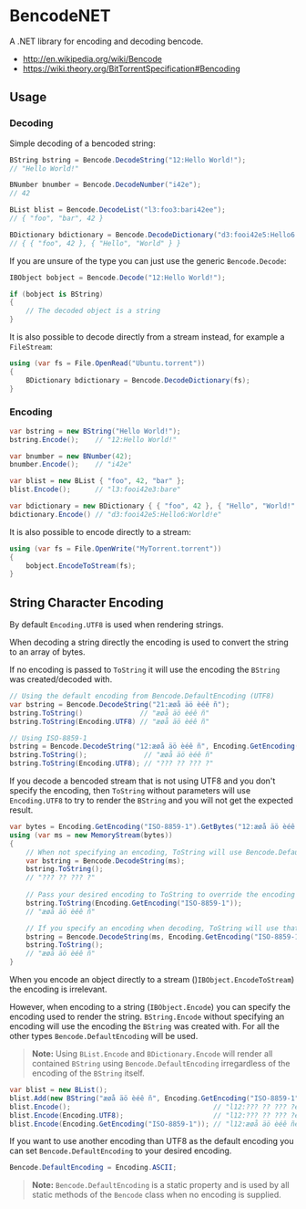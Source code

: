 BencodeNET
==========
A .NET library for encoding and decoding bencode.

- http://en.wikipedia.org/wiki/Bencode
- https://wiki.theory.org/BitTorrentSpecification#Bencoding

Usage
-----
### Decoding
Simple decoding of a bencoded string:

```C#
BString bstring = Bencode.DecodeString("12:Hello World!");
// "Hello World!"

BNumber bnumber = Bencode.DecodeNumber("i42e");
// 42

BList blist = Bencode.DecodeList("l3:foo3:bari42ee");
// { "foo", "bar", 42 }

BDictionary bdictionary = Bencode.DecodeDictionary("d3:fooi42e5:Hello6:World!e");
// { { "foo", 42 }, { "Hello", "World" } }
```

If you are unsure of the type you can just use the generic `Bencode.Decode`:

```C#
IBObject bobject = Bencode.Decode("12:Hello World!");

if (bobject is BString)
{
    // The decoded object is a string
}
```

It is also possible to decode directly from a stream instead, for example a `FileStream`:

```C#
using (var fs = File.OpenRead("Ubuntu.torrent"))
{
    BDictionary bdictionary = Bencode.DecodeDictionary(fs);
}
```

### Encoding

```C#
var bstring = new BString("Hello World!");
bstring.Encode();    // "12:Hello World!"

var bnumber = new BNumber(42);
bnumber.Encode();    // "i42e"

var blist = new BList { "foo", 42, "bar" };
blist.Encode();      // "l3:fooi42e3:bare"

var bdictionary = new BDictionary { { "foo", 42 }, { "Hello", "World!" } };
bdictionary.Encode() // "d3:fooi42e5:Hello6:World!e"
```

It is also possible to encode directly to a stream:

```C#
using (var fs = File.OpenWrite("MyTorrent.torrent"))
{
    bobject.EncodeToStream(fs);
}
```

String Character Encoding
-------------------------
By default `Encoding.UTF8` is used when rendering strings. 

When decoding a string directly the encoding is used to convert the string to an array of bytes.

If no encoding is passed to `ToString` it will use the encoding the `BString` was created/decoded with.

```C#
// Using the default encoding from Bencode.DefaultEncoding (UTF8)
var bstring = Bencode.DecodeString("21:æøå äö èéê ñ");
bstring.ToString()              // "æøå äö èéê ñ"
bstring.ToString(Encoding.UTF8) // "æøå äö èéê ñ"

// Using ISO-8859-1
bstring = Bencode.DecodeString("12:æøå äö èéê ñ", Encoding.GetEncoding("ISO-8859-1"));
bstring.ToString();              // "æøå äö èéê ñ"
bstring.ToString(Encoding.UTF8); // "??? ?? ??? ?"
```

If you decode a bencoded stream that is not using UTF8 and you don't specify the encoding, then `ToString` without parameters will use `Encoding.UTF8` to try to render the `BString` and you will not get the expected result.

```C#
var bytes = Encoding.GetEncoding("ISO-8859-1").GetBytes("12:æøå äö èéê ñ");
using (var ms = new MemoryStream(bytes))
{
    // When not specifying an encoding, ToString will use Bencode.DefaultEncoding (UTF8)
    var bstring = Bencode.DecodeString(ms);
    bstring.ToString();
    // "??? ?? ??? ?"
    
    // Pass your desired encoding to ToString to override the encoding used to render the string
    bstring.ToString(Encoding.GetEncoding("ISO-8859-1"));
    // "æøå äö èéê ñ"

    // If you specify an encoding when decoding, ToString will use that as the default when rendering the string
    bstring = Bencode.DecodeString(ms, Encoding.GetEncoding("ISO-8859-1"));
    bstring.ToString();
    // "æøå äö èéê ñ"
}
```

When you encode an object directly to a stream ()`IBObject.EncodeToStream`) the encoding is irrelevant.

However, when encoding to a string (`IBObject.Encode`) you can specify the encoding used to render the string. `BString.Encode` without specifying an encoding will use the encoding the `BString` was created with. For all the other types `Bencode.DefaultEncoding` will be used.

> **Note:** Using `BList.Encode` and `BDictionary.Encode` will render all contained `BString` using `Bencode.DefaultEncoding` irregardless of the encoding of the `BString` itself.

```C#
var blist = new BList();
blist.Add(new BString("æøå äö èéê ñ", Encoding.GetEncoding("ISO-8859-1")));
blist.Encode();                                   // "l12:??? ?? ??? ?e"
blist.Encode(Encoding.UTF8);                      // "l12:??? ?? ??? ?e
blist.Encode(Encoding.GetEncoding("ISO-8859-1")); // "l12:æøå äö èéê ñe""
```

If you want to use another encoding than UTF8 as the default encoding you can set `Bencode.DefaultEncoding` to your desired encoding.

```C#
Bencode.DefaultEncoding = Encoding.ASCII;
```

> **Note:** `Bencode.DefaultEncoding` is a static property and is used by all static methods of the `Bencode` class when no encoding is supplied.

